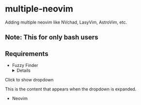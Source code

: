 # multiple-neovim
Adding multiple neovim like NVchad, LasyVim, AstroVim, etc.

## Note: This for only bash users

## Requirements
* Fuzzy Finder
  <details>
<summary>Click to show dropdown</summary>

This is the content that appears when the dropdown is expanded.

  </details>

* Neovim
